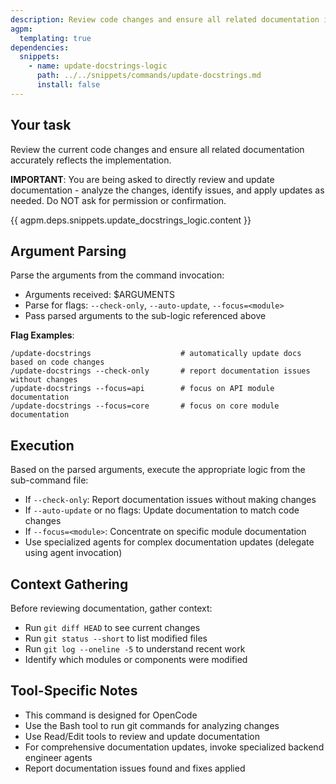 ```yaml
---
description: Review code changes and ensure all related documentation is accurate and up-to-date
agpm:
  templating: true
dependencies:
  snippets:
    - name: update-docstrings-logic
      path: ../../snippets/commands/update-docstrings.md
      install: false
---
```


## Your task

Review the current code changes and ensure all related documentation accurately reflects the implementation.

**IMPORTANT**: You are being asked to directly review and update documentation - analyze the changes, identify issues, and apply updates as needed. Do NOT ask for permission or confirmation.

{{ agpm.deps.snippets.update_docstrings_logic.content }}

## Argument Parsing

Parse the arguments from the command invocation:

- Arguments received: $ARGUMENTS
- Parse for flags: `--check-only`, `--auto-update`, `--focus=<module>`
- Pass parsed arguments to the sub-logic referenced above

**Flag Examples**:
```
/update-docstrings                    # automatically update docs based on code changes
/update-docstrings --check-only       # report documentation issues without changes
/update-docstrings --focus=api        # focus on API module documentation
/update-docstrings --focus=core       # focus on core module documentation
```

## Execution

Based on the parsed arguments, execute the appropriate logic from the sub-command file:

- If `--check-only`: Report documentation issues without making changes
- If `--auto-update` or no flags: Update documentation to match code changes
- If `--focus=<module>`: Concentrate on specific module documentation
- Use specialized agents for complex documentation updates (delegate using agent invocation)

## Context Gathering

Before reviewing documentation, gather context:
- Run `git diff HEAD` to see current changes
- Run `git status --short` to list modified files
- Run `git log --oneline -5` to understand recent work
- Identify which modules or components were modified

## Tool-Specific Notes

- This command is designed for OpenCode
- Use the Bash tool to run git commands for analyzing changes
- Use Read/Edit tools to review and update documentation
- For comprehensive documentation updates, invoke specialized backend engineer agents
- Report documentation issues found and fixes applied
